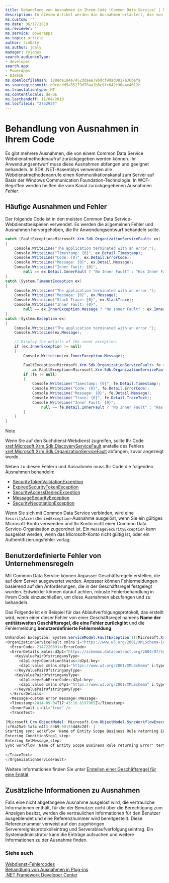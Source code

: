 ```yaml
---
title: Behandlung von Ausnahmen in Ihrem Code (Common Data Service) | Microsoft Docs
description: In diesem Artikel werden die Ausnahmen erläutert, die von einem Common Data Service-Webdienst-Methodenaufruf zurückgegeben werden. Durch das Beispiel in diesem Artikel werden die allgemeinen Fehler und Ausnahmen hervorgehoben, die Ihr Anwendungsentwurf behandeln sollte.
ms.custom: ''
ms.date: 06/17/2019
ms.reviewer: ''
ms.service: powerapps
ms.topic: article
author: JimDaly
ms.author: jdaly
manager: ryjones
search.audienceType:
- developer
search.app:
- PowerApps
- D365CE
ms.openlocfilehash: 1888da184a7452ddaee79bdcf9dad0817a36befa
ms.sourcegitcommit: d9cecdd5a35279d78aa1b6c9fc642e36a4e4612c
ms.translationtype: HT
ms.contentlocale: de-DE
ms.lasthandoff: 11/04/2019
ms.locfileid: "2752934"
---
```

# <a name="handle-exceptions-in-your-code"></a>Behandlung von Ausnahmen in Ihrem Code

Es gibt mehrere Ausnahmen, die von einem Common Data Service Webdienstmethodenaufruf zurückgegeben werden können. Ihr Anwendungsentwurf muss diese Ausnahmen abfangen und geeignet behandeln. In SDK .NET-Assemblys verwenden alle Webdienstmethodenanrufe einen Kommunikationskanal zum Server auf Basis der Windows Communication Foundation-Technologie. In WCF-Begriffen werden heißen die vom Kanal zurückgegebenen Ausnahmen *Fehler*.  

<a name="BKMK_Common"></a>   

## <a name="common-exceptions-and-faults"></a>Häufige Ausnahmen und Fehler  

Der folgende Code ist in den meisten Common Data Service-Webdienstbeispielen verwendet. Es werden die allgemeinen Fehler und Ausnahmen hervorgehoben, die Ihr Anwendungsentwurf behandeln sollte.  
  
```csharp
catch (FaultException<Microsoft.Xrm.Sdk.OrganizationServiceFault> ex)
{
    Console.WriteLine("The application terminated with an error.");
    Console.WriteLine("Timestamp: {0}", ex.Detail.Timestamp);
    Console.WriteLine("Code: {0}", ex.Detail.ErrorCode);
    Console.WriteLine("Message: {0}", ex.Detail.Message);
    Console.WriteLine("Inner Fault: {0}",
        null == ex.Detail.InnerFault ? "No Inner Fault" : "Has Inner Fault");
}
catch (System.TimeoutException ex)
{
    Console.WriteLine("The application terminated with an error.");
    Console.WriteLine("Message: {0}", ex.Message);
    Console.WriteLine("Stack Trace: {0}", ex.StackTrace);
    Console.WriteLine("Inner Fault: {0}",
        null == ex.InnerException.Message ? "No Inner Fault" : ex.InnerException.Message);
}
catch (System.Exception ex)
{
    Console.WriteLine("The application terminated with an error.");
    Console.WriteLine(ex.Message);

    // Display the details of the inner exception.
    if (ex.InnerException != null)
    {
        Console.WriteLine(ex.InnerException.Message);

        FaultException<Microsoft.Xrm.Sdk.OrganizationServiceFault> fe = ex.InnerException
            as FaultException<Microsoft.Xrm.Sdk.OrganizationServiceFault>;
        if (fe != null)
        {
            Console.WriteLine("Timestamp: {0}", fe.Detail.Timestamp);
            Console.WriteLine("Code: {0}", fe.Detail.ErrorCode);
            Console.WriteLine("Message: {0}", fe.Detail.Message);
            Console.WriteLine("Trace: {0}", fe.Detail.TraceText);
            Console.WriteLine("Inner Fault: {0}",
                null == fe.Detail.InnerFault ? "No Inner Fault" : "Has Inner Fault");
        }
    }
}
```
  
> [!NOTE]
>  Wenn Sie auf den Suchdienst-Webdienst zugreifen, sollte Ihr Code <xref:Microsoft.Xrm.Sdk.DiscoveryServiceFault> anstelle des Fehlers <xref:Microsoft.Xrm.Sdk.OrganizationServiceFault> abfangen, zuvor angezeigt wurde.  
  
Neben zu diesen Fehlern und Ausnahmen muss Ihr Code die folgenden Ausnahmen behandeln:  
  
- [SecurityTokenValidationException](/dotnet/api/system.identitymodel.tokens.securitytokenvalidationexception)  
- [ExpiredSecurityTokenException](/dotnet/api/system.servicemodel.security.expiredsecuritytokenexception)  
- [SecurityAccessDeniedException](/dotnet/api/system.servicemodel.security.securityaccessdeniedexception)  
- [MessageSecurityException](/dotnet/api/system.servicemodel.security.messagesecurityexception)  
- [SecurityNegotiationException](/dotnet/api/system.servicemodel.security.securitynegotiationexception)  
  
Wenn Sie sich mit Common Data Service verbinden, wird eine `SecurityAccessDeniedException`-Ausnahme ausgelöst, wenn Sie ein gültiges Microsoft-Konto verwenden und Ihr Konto nicht einer Common Data Service-Organisation zugeordnet ist. Ein  `MessageSecurityException`  kann ausgelöst werden, wenn das  Microsoft-Konto nicht gültig ist, oder ein Authentifizierungsfehler vorlag.  
  
<a name="BKMK_BusinessRuleErrors"></a>

## <a name="custom-errors-from-business-rules"></a>Benutzerdefinierte Fehler von Unternehmensregeln
 
Mit Common Data Service können Anpasser Geschäftsregeln erstellen, die auf dem Server ausgewertet werden. Anpasser können Fehlermeldungen basierend auf den Anforderungen, die in der Geschäftsregel festgelegt wurden. Entwickler können darauf achten,  robuste Fehlerbehandlung in ihrem Code einzuschließen, um diese Ausnahmen abzufangen und zu behandeln.  
  
Das Folgende ist ein Beispiel für das Ablaufverfolgungsprotokoll, das erstellt wird, wenn einer dieser Fehler von einer Geschäftsregel namens **Name der entitätsweiten Geschäftsregel, die eine Fehler zurückgibt** und die Fehlermeldung **benutzerdefinierte Fehlermeldung**.  
  
```csharp
Unhandled Exception: System.ServiceModel.FaultException`1[[Microsoft.Xrm.Sdk.OrganizationServiceFault, Microsoft.Xrm.Sdk, Version=7.0.0.0, Culture=neutral, PublicKeyToken=31bf3856ad364e35]]: custom error messageDetail:   
<OrganizationServiceFault xmlns:i="https://www.w3.org/2001/XMLSchema-instance" xmlns="https://schemas.microsoft.com/xrm/2011/Contracts">  
  <ErrorCode>-2147220891</ErrorCode>  
  <ErrorDetails xmlns:d2p1="https://schemas.datacontract.org/2004/07/System.Collections.Generic">  
    <KeyValuePairOfstringanyType>  
      <d2p1:key>OperationStatus</d2p1:key>  
      <d2p1:value xmlns:d4p1="https://www.w3.org/2001/XMLSchema" i:type="d4p1:string">0</d2p1:value>  
    </KeyValuePairOfstringanyType>  
    <KeyValuePairOfstringanyType>  
      <d2p1:key>SubErrorCode</d2p1:key>  
      <d2p1:value xmlns:d4p1="https://www.w3.org/2001/XMLSchema" i:type="d4p1:string">-2146233088</d2p1:value>  
    </KeyValuePairOfstringanyType>  
  </ErrorDetails>  
  <Message>custom error message</Message>  
  <Timestamp>2014-09-04T17:43:16.8197965Z</Timestamp>  
  <InnerFault i:nil="true" />  
  <TraceText>  
  
[Microsoft.Crm.ObjectModel: Microsoft.Crm.ObjectModel.SyncWorkflowExecutionPlugin]  
[cf6a25a9-5a34-e411-80b9-00155dd8c20f: ]  
Starting sync workflow 'Name of Entity Scope Business Rule returning Error', Id: c76a25a9-5a34-e411-80b9-00155dd8c20f  
Entering ConditionStep1_step:   
Entering SetMessage_step:   
Sync workflow 'Name of Entity Scope Business Rule returning Error' terminated with error 'custom error message'  
  
</TraceText>  
</OrganizationServiceFault>  
```  
  
Weitere Informationen finden Sie unter [Erstellen einer Geschäftsregel für eine Entität](../../../maker/common-data-service/data-platform-create-business-rule.md)  
  
<a name="BKMK_AdditionalInfo"></a>

## <a name="additional-information-about-exceptions"></a>Zusätzliche Informationen zu Ausnahmen

Falls eine nicht abgefangene Ausnahme ausgelöst wird, die vertrauliche Informationen enthält, für die der Benutzer nicht über die Berechtigung zum Anzeigen besitzt, werden die vertraulichen Informationen für den Benutzer ausgeblendet und eine Referenznummer wird bereitgestellt. Diese Referenznummer verweist auf den zugehörigen Serverereignisprotokolleintrag und Serverablaufverfolgungseintrag. Ein Systemadministrator kann die Einträge aufsuchen und weitere Informationen zu der Ausnahme finden.  
  
### <a name="see-also"></a>Siehe auch  

 [Webdienst-Fehlercodes](web-service-error-codes.md)   
 [Behandlung von Ausnahmen in Plug-ins](../handle-exceptions.md)   
 [.NET Framework Developer Center](https://docs.microsoft.com/dotnet/framework/development-guide)